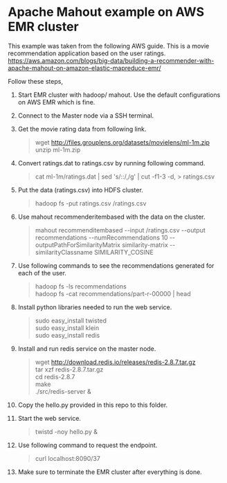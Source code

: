 # Apache Mahout example on AWS EMR cluster

This example was taken from the following AWS guide. This is a movie recommendation application based on the user ratings.    
https://aws.amazon.com/blogs/big-data/building-a-recommender-with-apache-mahout-on-amazon-elastic-mapreduce-emr/    

Follow these steps,

1. Start EMR cluster with hadoop/ mahout. Use the default configurations on AWS EMR which is fine.    
2. Connect to the Master node via a SSH terminal.    
3. Get the movie rating data from following link.    

    > wget http://files.grouplens.org/datasets/movielens/ml-1m.zip    
    > unzip ml-1m.zip    

4. Convert ratings.dat to ratings.csv by running following command.

    > cat ml-1m/ratings.dat | sed 's/::/,/g' | cut -f1-3 -d, > ratings.csv    

5. Put the data (ratings.csv) into HDFS cluster.

    > hadoop fs -put ratings.csv /ratings.csv    

6. Use mahout recommenderitembased with the data on the cluster.

    > mahout recommenditembased --input /ratings.csv --output recommendations --numRecommendations 10 --outputPathForSimilarityMatrix similarity-matrix --similarityClassname SIMILARITY_COSINE

7. Use following commands to see the recommendations generated for each of the user.

    > hadoop fs -ls recommendations    
    > hadoop fs -cat recommendations/part-r-00000 | head    

8. Install python libraries needed to run the web service.

    > sudo easy_install twisted    
    > sudo easy_install klein    
    > sudo easy_install redis    

9. Install and run redis service on the master node.

    > wget http://download.redis.io/releases/redis-2.8.7.tar.gz    
    > tar xzf redis-2.8.7.tar.gz    
    > cd redis-2.8.7   
    > make   
    > ./src/redis-server &   

10. Copy the hello.py provided in this repo to this folder.
11. Start the web service.

    > twistd -noy hello.py &    

12. Use following command to request the endpoint.

    > curl localhost:8090/37    

13. Make sure to terminate the EMR cluster after everything is done.    